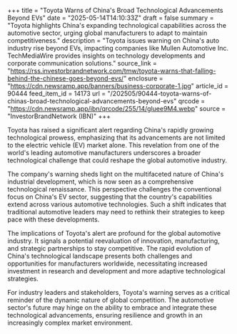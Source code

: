 +++
title = "Toyota Warns of China's Broad Technological Advancements Beyond EVs"
date = "2025-05-14T14:10:33Z"
draft = false
summary = "Toyota highlights China's expanding technological capabilities across the automotive sector, urging global manufacturers to adapt to maintain competitiveness."
description = "Toyota issues warning on China's auto industry rise beyond EVs, impacting companies like Mullen Automotive Inc. TechMediaWire provides insights on technology developments and corporate communication solutions."
source_link = "https://rss.investorbrandnetwork.com/tmw/toyota-warns-that-falling-behind-the-chinese-goes-beyond-evs/"
enclosure = "https://cdn.newsramp.app/banners/business-corporate-1.jpg"
article_id = 90444
feed_item_id = 14173
url = "/202505/90444-toyota-warns-of-chinas-broad-technological-advancements-beyond-evs"
qrcode = "https://cdn.newsramp.app/ibn/qrcode/255/14/gluee9M4.webp"
source = "InvestorBrandNetwork (IBN)"
+++

<p>Toyota has raised a significant alert regarding China's rapidly growing technological prowess, emphasizing that its advancements are not limited to the electric vehicle (EV) market alone. This revelation from one of the world's leading automotive manufacturers underscores a broader technological challenge that could reshape the global automotive industry.</p><p>The company's warning sheds light on the multifaceted nature of China's industrial development, which is now seen as a comprehensive technological renaissance. This perspective challenges the conventional focus on China's EV sector, suggesting that the country's capabilities extend across various automotive technologies. Such a shift indicates that traditional automotive leaders may need to rethink their strategies to keep pace with these developments.</p><p>The implications of Toyota's alert are profound for the global automotive industry. It signals a potential reevaluation of innovation, manufacturing, and strategic partnerships to stay competitive. The rapid evolution of China's technological landscape presents both challenges and opportunities for manufacturers worldwide, necessitating increased investment in research and development and more adaptive technological strategies.</p><p>For industry leaders and stakeholders, Toyota's warning serves as a critical reminder of the dynamic nature of global competition. The automotive sector's future may hinge on the ability to embrace and integrate these technological advancements, ensuring resilience and growth in an increasingly complex market environment.</p>
